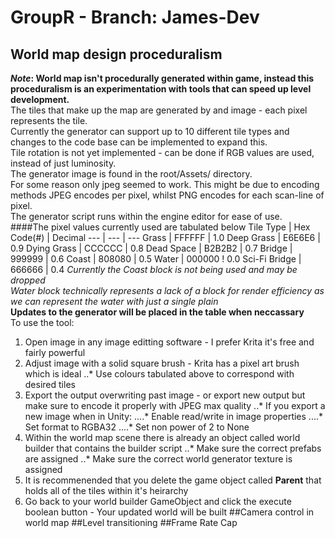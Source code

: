 # GroupR - Branch: James-Dev
## World map design proceduralism
**_Note_: World map isn't procedurally generated within game, instead this proceduralism is an experimentation with tools that can speed up level development.**<br/>
The tiles that make up the map are generated by and image - each pixel represents the tile.<br/>
Currently the generator can support up to 10 different tile types and changes to the code base can be implemented to expand this.<br/>
Tile rotation is not yet implemented - can be done if RGB values are used, instead of just luminosity.<br/>
The generator image is found in the root/Assets/ directory.<br/>
For some reason only jpeg seemed to work. This might be due to encoding methods JPEG encodes per pixel, whilst PNG encodes for each scan-line of pixel.<br/>
The generator script runs within the engine editor for ease of use.<br/>
####The pixel values currently used are tabulated below
Tile Type | Hex Code(#) | Decimal
--- | --- | ---
Grass | FFFFFF | 1.0
Deep Grass | E6E6E6 | 0.9
Dying Grass | CCCCCC | 0.8
Dead Space | B2B2B2 | 0.7
Bridge | 999999 | 0.6
Coast | 808080 | 0.5
Water | 000000 ! 0.0
Sci-Fi Bridge | 666666 | 0.4
_Currently the Coast block is not being used and may be dropped_<br/>
_Water block technically represents a lack of a block for render efficiency as we can represent the water with just a single plain_<br/>
**Updates to the generator will be placed in the table when neccassary**<br/>
To use the tool:<br/>
1. Open image in any image editting software - I prefer Krita it's free and fairly powerful
2. Adjust image with a solid square brush - Krita has a pixel art brush which is ideal
..* Use colours tabulated above to correspond with desired tiles
3. Export the output overwriting past image - or export new output but make sure to encode it properly with JPEG max quality
..* If you export a new image when in Unity:
....* Enable read/write in image properties
....* Set format to RGBA32
....* Set non power of 2 to None
4. Within the world map scene there is already an object called world builder that contains the builder script
..* Make sure the correct prefabs are assigned
..* Make sure the correct world generator texture is assigned
5. It is recommenended that you delete the game object called **Parent** that holds all of the tiles within it's heirarchy
6. Go back to your world builder GameObject and click the execute boolean button - Your updated world will be built 
##Camera control in world map
##Level transitioning
##Frame Rate Cap
